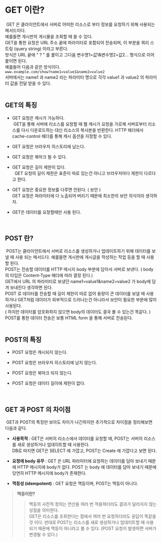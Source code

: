 # GET 이란?

 GET 은 클라이언트에서 서버로 어떠한 리소스로 부터 정보를 요청하기 위해 사용되는 메서드이다.  <br>
예를들면 게시판의 게시물을 조회할 때 쓸 수 있다. <br>
GET을 통한 요청은 URL 주소 끝에 파라미터로 포함되어 전송되며, 이 부분을 쿼리 스트링 (query string) 이라고 부른다. <br>
방식은 URL 끝에 " ? " 를 붙이고 그다음 변수명1=값1&변수명2=값2... 형식으로 이어 붙이면 된다. <br>
예를들어 다음과 같은 방식이다.  <br>
```www.example.com/show?name1=value1&name2=value2``` <br>
서버에서는 name1 과 name2 라는 파라미터 명으로 각각 value1 과 value2 의 파라미터 값을 전달 받을 수 있다. <br>
 
 
 
## GET의 특징



- GET 요청은 캐시가 가능하다.  <br>
 GET을 통해 서버에 리소스를 요청할 때 웹 캐시가 요청을 가로채 서버로부터 리소스를 다시 다운로드하는 대신 리소스의 복사본을 반환한다. HTTP 헤더에서 cache-control 헤더를 통해 캐시 옵션을 지정할 수 있다.


- GET 요청은 브라우저 히스토리에 남는다.


- GET 요청은 북마크 될 수 있다.


- GET 요청은 길이 제한이 있다. <br>
  GET 요청의 길이 제한은 표준이 따로 있는건 아니고 브라우저마다 제한이 다르다고 한다. 


- GET 요청은 중요한 정보를 다루면 안된다. ( 보안 ) <br>
  GET 요청은 파라미터에 다 노출되어 버리기 때문에 최소한의 보안 의식이라 생각하자.


- GET은 데이터를 요청할때만 사용 된다.


 
 
 
## POST 란?

 POST는 클라이언트에서 서버로 리소스를 생성하거나 업데이트하기 위해 데이터를 보낼 때 사용 되는 메서드다. 예를들면 게시판에 게시글을 작성하는 작업 등을 할 때 사용할 된다. <br>
POST는 전송할 데이터를 HTTP 메시지 body 부분에 담아서 서버로 보낸다. ( body 의 타입은 Content-Type 헤더에 따라 결정 된다.) <br>
GET에서 URL 의 파라미터로 보냈던 name1=value1&name2=value2 가 body에 담겨 보내진다 생각하면 된다. <br>
POST 로 데이터를 전송할 때 길이 제한이 따로 없어 용량이 큰 데이터를 보낼 때 사용하거나 GET처럼 데이터가 외부적으로 드러나는건 아니라서 보안이 필요한 부분에 많이 사용된다.  <br>
( 하지만 데이터를 암호화하지 않으면 body의 데이터도 결국 볼 수 있는건 똑같다. ) <br>
POST를 통한 데이터 전송은 보통 HTML form 을 통해 서버로 전송된다.  <br>
 
 
 
## POST의 특징



- POST 요청은 캐시되지 않는다.


- POST 요청은 브라우저 히스토리에 남지 않는다.


- POST 요청은 북마크 되지 않는다.


- POST 요청은 데이터 길이에 제한이 없다.


 
 
 
## GET 과 POST 의 차이점 

 GET과 POST의 특징만 보아도 차이가 나긴하지만 추가적으로 차이점을 정리해보면 다음과 같다.
 


- **사용목적** : GET은 서버의 리소스에서 데이터를 요청할 때, POST는 서버의 리소스를 새로 생성하거나 업데이트할 때 사용한다. <br>
DB로 따지면 GET은 SELECT 에 가깝고, POST는 Create 에 가깝다고 보면 된다. <br>


- **요청에 body 유무** : GET 은 URL 파라미터에 요청하는 데이터를 담아 보내기 때문에 HTTP 메시지에 body가 없다. POST 는 body 에 데이터를 담아 보내기 때문에 당연히 HTTP 메시지에 body가 존재한다. <br>


- **멱등성 (idempotent)** : GET 요청은 멱등이며, POST는 멱등이 아니다.



> **멱등이란?**
>> 멱등의 사전적 정의는 연산을 여러 번 적용하더라도 결과가 달라지지 않는 성질을 의미한다. <br>
GET은 리소스를 조회한다는 점에서 여러 번 요청하더라도 응답이 똑같을 것 이다. 반대로 POST는 리소스를 새로 생성하거나 업데이트할 때 사용되기 때문에 멱등이 아니라고 볼 수 있다. (POST 요청이 발생하면 서버가 변경될 수 있다.)
 
 
